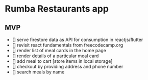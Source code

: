 # Rumba Restaurants app

## MVP 
- [] serve firestore data as API for consumption in reactjs/flutter
- [] revisit react fundamentals from freecodecamp.org
- [] render list of meal cards in the home page
- [] render details of a particular meal card 
- [] add meal to cart [store items in local storage]
- [] checkout by providing address and phone number
- [] search meals by name